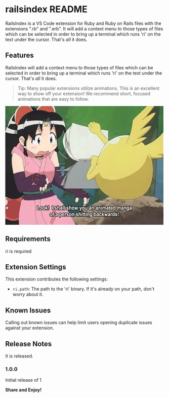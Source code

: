 # railsindex README

RailsIndex is a VS Code extension for Ruby and Ruby on Rails files with the extensions ".rb" and ".erb".  It will add a context menu to those types of files which can be selected in order to bring up a terminal which runs 'ri' on the text under the cursor.  That's _all_ it does.

## Features

RailsIndex will add a context menu to those types of files which can be selected in order to bring up a terminal which runs 'ri' on the text under the cursor.  That's _all_ it does.

> Tip: Many popular extensions utilize animations. This is an excellent way to show off your extension! We recommend short, focused animations that are easy to follow.

![Short Animation](images/shinobu.gif)

## Requirements

ri is required

## Extension Settings

This extension contributes the following settings:

* `ri.path`: The path to the 'ri' binary.  If it's already on your path, don't worry about it.

## Known Issues

Calling out known issues can help limit users opening duplicate issues against your extension.

## Release Notes

It is released.

### 1.0.0

Initial release of 1

**Share and Enjoy!**
